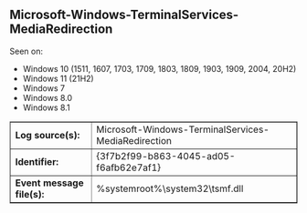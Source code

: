 ## Microsoft-Windows-TerminalServices-MediaRedirection

Seen on:
* Windows 10 (1511, 1607, 1703, 1709, 1803, 1809, 1903, 1909, 2004, 20H2)
* Windows 11 (21H2)
* Windows 7
* Windows 8.0
* Windows 8.1

<table border="1" class="docutils">
  <tbody>
    <tr>
      <td><b>Log source(s):</b></td>
      <td>Microsoft-Windows-TerminalServices-MediaRedirection</td>
    </tr>
    <tr>
      <td><b>Identifier:</b></td>
      <td>{3f7b2f99-b863-4045-ad05-f6afb62e7af1}</td>
    </tr>
    <tr>
      <td><b>Event message file(s):</b></td>
      <td>%systemroot%\system32\tsmf.dll</td>
    </tr>
  </tbody>
</table>

&nbsp;

